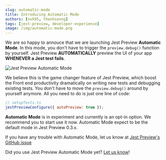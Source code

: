 ```yaml
---
slug: automatic-mode
title: Introducing Automatic Mode
authors: [nvh95, thanhsonng]
tags: [jest-preview, developer-experience]
image: /img/automatic-mode.png
---
```


We are so happy to annouce that we are launching Jest Preview **Automatic Mode**. In this mode, you don't have to trigger the `preview.debug()` function by yourself. Jest Preview **AUTOMATICALLY** preview the UI of your app **WHENEVER a Jest test fails**.

![Jest Preview Automatic Mode](https://user-images.githubusercontent.com/8603085/166488340-45cae3bf-42e6-4e29-8031-df923c3ace83.gif)

We believe this is the game changer feature of Jest Preview, which boost the Front end productivity dramatically on writing new tests and debugging existing tests. You don't have to move the `preview.debug()` around by yourself anymore. All you need to do is just one line of code:

```js
// setupTests.ts
jestPreviewConfigure({ autoPreview: true });
```

**Automatic Mode** is in experiment and currently is an opt-in option. We recommend you to start use it now. Automatic Mode expect to be the default mode in Jest Preview 0.3.x.

If you have any trouble with Automatic Mode, let us know at [Jest Preview's GitHub issue](https://github.com/nvh95/jest-preview/issues/new?assignees=&labels=&template=bug_report.md&title=)

Did you use Jest Preview Automatic Mode yet? [Let us know](https://twitter.com/intent/tweet?text=I%20used%20Jest%20Preview%20Automatic%20Mode%20and%20it%27s%20awesome!%20%23jestpreview)!
